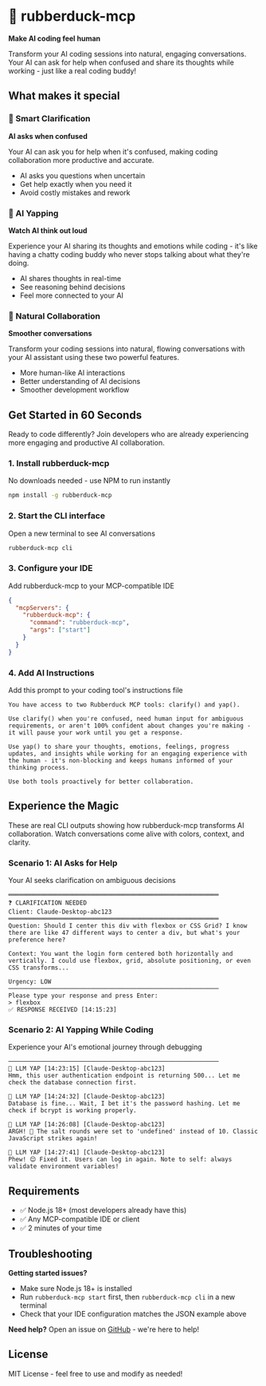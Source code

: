 # 🦆 rubberduck-mcp

**Make AI coding feel human**

Transform your AI coding sessions into natural, engaging conversations. Your AI can ask for help when confused and share its thoughts while working - just like a real coding buddy!

## What makes it special

### 🤔 Smart Clarification
**AI asks when confused**

Your AI can ask you for help when it's confused, making coding collaboration more productive and accurate.

- AI asks you questions when uncertain
- Get help exactly when you need it  
- Avoid costly mistakes and rework

### 💭 AI Yapping
**Watch AI think out loud**

Experience your AI sharing its thoughts and emotions while coding - it's like having a chatty coding buddy who never stops talking about what they're doing.

- AI shares thoughts in real-time
- See reasoning behind decisions
- Feel more connected to your AI

### 🤝 Natural Collaboration
**Smoother conversations**

Transform your coding sessions into natural, flowing conversations with your AI assistant using these two powerful features.

- More human-like AI interactions
- Better understanding of AI decisions
- Smoother development workflow

## Get Started in 60 Seconds

Ready to code differently? Join developers who are already experiencing more engaging and productive AI collaboration.

### 1. Install rubberduck-mcp
No downloads needed - use NPM to run instantly

```bash
npm install -g rubberduck-mcp
```

### 2. Start the CLI interface  
Open a new terminal to see AI conversations

```bash
rubberduck-mcp cli
```

### 3. Configure your IDE
Add rubberduck-mcp to your MCP-compatible IDE

```json
{
  "mcpServers": {
    "rubberduck-mcp": {
      "command": "rubberduck-mcp",
      "args": ["start"]
    }
  }
}
```

### 4. Add AI Instructions
Add this prompt to your coding tool's instructions file

```
You have access to two Rubberduck MCP tools: clarify() and yap().

Use clarify() when you're confused, need human input for ambiguous requirements, or aren't 100% confident about changes you're making - it will pause your work until you get a response.

Use yap() to share your thoughts, emotions, feelings, progress updates, and insights while working for an engaging experience with the human - it's non-blocking and keeps humans informed of your thinking process.

Use both tools proactively for better collaboration.
```

## Experience the Magic

These are real CLI outputs showing how rubberduck-mcp transforms AI collaboration. Watch conversations come alive with colors, context, and clarity.

### Scenario 1: AI Asks for Help
Your AI seeks clarification on ambiguous decisions

```
═══════════════════════════════════════════════════════════
❓ CLARIFICATION NEEDED
Client: Claude-Desktop-abc123
═══════════════════════════════════════════════════════════
Question: Should I center this div with flexbox or CSS Grid? I know there are like 47 different ways to center a div, but what's your preference here?

Context: You want the login form centered both horizontally and vertically. I could use flexbox, grid, absolute positioning, or even CSS transforms...

Urgency: LOW
───────────────────────────────────────────────────────────
Please type your response and press Enter:
> flexbox
✅ RESPONSE RECEIVED [14:15:23]
```

### Scenario 2: AI Yapping While Coding  
Experience your AI's emotional journey through debugging

```
───────────────────────────────────────────────────────────
💭 LLM YAP [14:23:15] [Claude-Desktop-abc123]
Hmm, this user authentication endpoint is returning 500... Let me check the database connection first.

💭 LLM YAP [14:24:32] [Claude-Desktop-abc123]
Database is fine... Wait, I bet it's the password hashing. Let me check if bcrypt is working properly.

💭 LLM YAP [14:26:08] [Claude-Desktop-abc123]
ARGH! 😤 The salt rounds were set to 'undefined' instead of 10. Classic JavaScript strikes again!

💭 LLM YAP [14:27:41] [Claude-Desktop-abc123]
Phew! 😌 Fixed it. Users can log in again. Note to self: always validate environment variables!
```

## Requirements

- ✅ Node.js 18+ (most developers already have this)
- ✅ Any MCP-compatible IDE or client  
- ✅ 2 minutes of your time

## Troubleshooting

**Getting started issues?**
- Make sure Node.js 18+ is installed
- Run `rubberduck-mcp start` first, then `rubberduck-mcp cli` in a new terminal
- Check that your IDE configuration matches the JSON example above

**Need help?** Open an issue on [GitHub](https://github.com/superiorsd10/rubberduck-mcp/issues) - we're here to help!

## License

MIT License - feel free to use and modify as needed!